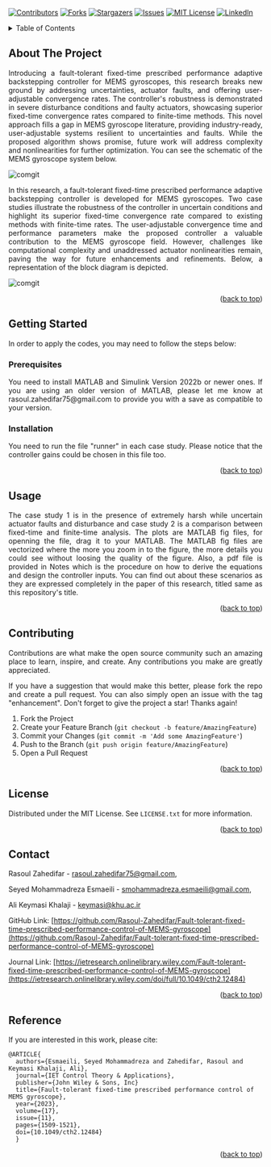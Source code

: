 <!-- Improved compatibility of back to top link: See: https://github.com/othneildrew/Best-README-Template/pull/73 -->
<a name="readme-top"></a>
<!--
*** Thanks for checking out the Best-README-Template. If you have a suggestion
*** that would make this better, please fork the repo and create a pull request
*** or simply open an issue with the tag "enhancement".
*** Don't forget to give the project a star!
*** Thanks again! Now go create something AMAZING! :D
-->



<!-- PROJECT SHIELDS -->
<!--
*** I'm using markdown "reference style" links for readability.
*** Reference links are enclosed in brackets [ ] instead of parentheses ( ).
*** See the bottom of this document for the declaration of the reference variables
*** for contributors-url, forks-url, etc. This is an optional, concise syntax you may use.
*** https://www.markdownguide.org/basic-syntax/#reference-style-links
-->
[![Contributors][contributors-shield]][contributors-url]
[![Forks][forks-shield]][forks-url]
[![Stargazers][stars-shield]][stars-url]
[![Issues][issues-shield]][issues-url]
[![MIT License][license-shield]][license-url]
[![LinkedIn][linkedin-shield]][linkedin-url]


<!-- TABLE OF CONTENTS -->
<details>
  <summary>Table of Contents</summary>
  <ol>
    <li>
      <a href="#about-the-project">About The Project</a>
    </li>
    <li>
      <a href="#getting-started">Getting Started</a>
      <ul>
        <li><a href="#prerequisites">Prerequisites</a></li>
        <li><a href="#installation">Installation</a></li>
      </ul>
    </li>
    <li><a href="#usage">Usage</a></li>
    <li><a href="#contributing">Contributing</a></li>
    <li><a href="#license">License</a></li>
    <li><a href="#contact">Contact</a></li>
    <li><a href="#Reference">Reference</a></li>
  </ol>
</details>



<!-- ABOUT THE PROJECT -->
## About The Project

<div align="justify"> Introducing a fault-tolerant fixed-time prescribed performance adaptive backstepping controller for MEMS gyroscopes, this research breaks new ground by addressing uncertainties, actuator faults, and offering user-adjustable convergence rates. The controller's robustness is demonstrated in severe disturbance conditions and faulty actuators, showcasing superior fixed-time convergence rates compared to finite-time methods. This novel approach fills a gap in MEMS gyroscope literature, providing industry-ready, user-adjustable systems resilient to uncertainties and faults. While the proposed algorithm shows promise, future work will address complexity and nonlinearities for further optimization. You can see the schematic of the MEMS gyroscope system below. </div>


![comgit](https://github.com/Rasoul-Zahedifar/Fault-tolerant-fixed-time-prescribed-performance-control-of-MEMS-gyroscope/blob/main/MEMS%20Gyroscope.png)


<div align="justify"> In this research, a fault-tolerant fixed-time prescribed performance adaptive backstepping controller is developed for MEMS gyroscopes. Two case studies illustrate the robustness of the controller in uncertain conditions and highlight its superior fixed-time convergence rate compared to existing methods with finite-time rates. The user-adjustable convergence time and performance parameters make the proposed controller a valuable contribution to the MEMS gyroscope field. However, challenges like computational complexity and unaddressed actuator nonlinearities remain, paving the way for future enhancements and refinements. Below, a representation of the block diagram is depicted. </div>


![comgit](https://github.com/Rasoul-Zahedifar/Fault-tolerant-fixed-time-prescribed-performance-control-of-MEMS-gyroscope/blob/main/Block%20Diagram.png)

<p align="right">(<a href="#readme-top">back to top</a>)</p>



<!-- GETTING STARTED -->
## Getting Started

In order to apply the codes, you may need to follow the steps below:


<!-- PREREQUISITES -->
### Prerequisites

<div align="justify"> You need to install MATLAB and Simulink Version 2022b or newer ones. If you are using an older version of MATLAB, please let me know at rasoul.zahedifar75@gmail.com to provide you with a save as compatible to your version. </div>



<!-- INSTALLATION -->
### Installation

<div align="justify"> You need to run the file "runner" in each case study. Please notice that the controller gains could be chosen in this file too. </div>


<p align="right">(<a href="#readme-top">back to top</a>)</p>



<!-- USAGE EXAMPLES -->
## Usage

<div align="justify"> The case study 1 is in the presence of extremely harsh while
uncertain actuator faults and disturbance and case study 2 is a comparison between fixed-time and finite-time analysis. The plots are MATLAB fig files, for openning the file, drag it to your MATLAB. The MATLAB fig files are vectorized where the more you zoom in to the figure, the more details you could see without loosing the quality of the figure. Also, a pdf file is provided in Notes which is the procedure on how to derive the equations and design the controller inputs. You can find out about these scenarios as they are expressed completely in the paper of this research, titled same as this repository's title. </div>

<p align="right">(<a href="#readme-top">back to top</a>)</p>



<!-- CONTRIBUTING -->
## Contributing

<div align="justify"> Contributions are what make the open source community such an amazing place to learn, inspire, and create. Any contributions you make are greatly appreciated.

If you have a suggestion that would make this better, please fork the repo and create a pull request. You can also simply open an issue with the tag "enhancement".
Don't forget to give the project a star! Thanks again!

1. Fork the Project
2. Create your Feature Branch (`git checkout -b feature/AmazingFeature`)
3. Commit your Changes (`git commit -m 'Add some AmazingFeature'`)
4. Push to the Branch (`git push origin feature/AmazingFeature`)
5. Open a Pull Request </div>

<p align="right">(<a href="#readme-top">back to top</a>)</p>



<!-- LICENSE -->
## License

Distributed under the MIT License. See `LICENSE.txt` for more information.

<p align="right">(<a href="#readme-top">back to top</a>)</p>



<!-- CONTACT -->
## Contact

Rasoul Zahedifar - rasoul.zahedifar75@gmail.com,

Seyed Mohammadreza Esmaeili - smohammadreza.esmaeili@gmail.com,

Ali Keymasi Khalaji - keymasi@khu.ac.ir

GitHub Link: [https://github.com/Rasoul-Zahedifar/Fault-tolerant-fixed-time-prescribed-performance-control-of-MEMS-gyroscope](https://github.com/Rasoul-Zahedifar/Fault-tolerant-fixed-time-prescribed-performance-control-of-MEMS-gyroscope)

Journal Link: [https://ietresearch.onlinelibrary.wiley.com/Fault-tolerant-fixed-time-prescribed-performance-control-of-MEMS-gyroscope](https://ietresearch.onlinelibrary.wiley.com/doi/full/10.1049/cth2.12484)

<p align="right">(<a href="#readme-top">back to top</a>)</p>



<!-- REFERENCE -->
## Reference

If you are interested in this work, please cite:

```
@ARTICLE{
  authors={Esmaeili, Seyed Mohammadreza and Zahedifar, Rasoul and Keymasi Khalaji, Ali},
  journal={IET Control Theory & Applications},
  publisher={John Wiley & Sons, Inc}
  title={Fault-tolerant fixed-time prescribed performance control of MEMS gyroscope}, 
  year={2023},
  volume={17},
  issue={11},
  pages={1509-1521},
  doi={10.1049/cth2.12484}
  }
```

<p align="right">(<a href="#readme-top">back to top</a>)</p>



<!-- MARKDOWN LINKS & IMAGES -->
<!-- https://www.markdownguide.org/basic-syntax/#reference-style-links -->
[contributors-shield]: https://img.shields.io/github/contributors/Rasoul-Zahedifar/Fault-tolerant-fixed-time-prescribed-performance-control-of-MEMS-gyroscope.svg?style=for-the-badge
[contributors-url]: https://github.com/Rasoul-Zahedifar/Fault-tolerant-fixed-time-prescribed-performance-control-of-MEMS-gyroscope/graphs/contributors
[forks-shield]: https://img.shields.io/github/forks/Rasoul-Zahedifar/Fault-tolerant-fixed-time-prescribed-performance-control-of-MEMS-gyroscope.svg?style=for-the-badge
[forks-url]: https://github.com/Rasoul-Zahedifar/Fault-tolerant-fixed-time-prescribed-performance-control-of-MEMS-gyroscope/network/members
[stars-shield]: https://img.shields.io/github/stars/Rasoul-Zahedifar/Fault-tolerant-fixed-time-prescribed-performance-control-of-MEMS-gyroscope.svg?style=for-the-badge
[stars-url]: https://github.com/Rasoul-Zahedifar/Fault-tolerant-fixed-time-prescribed-performance-control-of-MEMS-gyroscope/stargazers
[issues-shield]: https://img.shields.io/github/issues/Rasoul-Zahedifar/Fault-tolerant-fixed-time-prescribed-performance-control-of-MEMS-gyroscope.svg?style=for-the-badge
[issues-url]: https://github.com/Rasoul-Zahedifar/Fault-tolerant-fixed-time-prescribed-performance-control-of-MEMS-gyroscope/issues
[license-shield]: https://img.shields.io/github/license/Rasoul-Zahedifar/Fault-tolerant-fixed-time-prescribed-performance-control-of-MEMS-gyroscope.svg?style=for-the-badge
[license-url]: https://github.com/Rasoul-Zahedifar/Fault-tolerant-fixed-time-prescribed-performance-control-of-MEMS-gyroscope/blob/master/LICENSE.txt
[linkedin-shield]: https://img.shields.io/badge/-LinkedIn-black.svg?style=for-the-badge&logo=linkedin&colorB=555
[linkedin-url]: https://linkedin.com/in/rasoul-zahedifar
